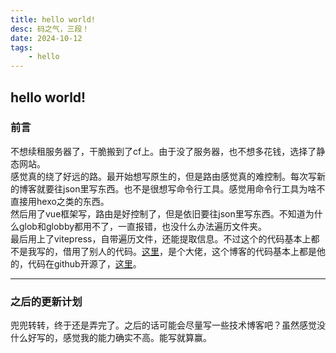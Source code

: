 ```yaml
---
title: hello world!
desc: 码之气，三段！
date: 2024-10-12 
tags: 
    - hello
---
```


## hello world!   

### 前言     
不想续租服务器了，干脆搬到了cf上。由于没了服务器，也不想多花钱，选择了静态网站。  
感觉真的绕了好远的路。最开始想写原生的，但是路由感觉真的难控制。每次写新的博客就要往json里写东西。也不是很想写命令行工具。感觉用命令行工具为啥不直接用hexo之类的东西。  
然后用了vue框架写，路由是好控制了，但是依旧要往json里写东西。不知道为什么glob和globby都用不了，一直报错，也没什么办法遍历文件夹。  
最后用上了vitepress，自带遍历文件，还能提取信息。不过这个的代码基本上都不是我写的，借用了别人的代码。[这里](https://justin3go.com/)，是个大佬，这个博客的代码基本上都是他的，代码在github开源了，[这里](https://github.com/Justin3go/justin3go.com)。  
***
### 之后的更新计划
兜兜转转，终于还是弄完了。之后的话可能会尽量写一些技术博客吧？虽然感觉没什么好写的，感觉我的能力确实不高。能写就算赢。   
